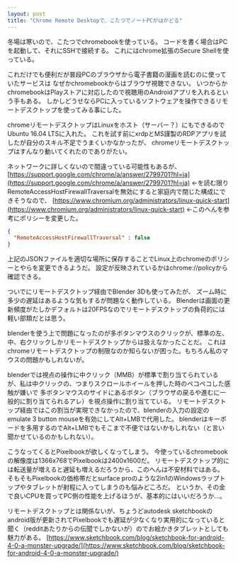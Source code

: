 ```yaml
---
layout: post
title: "Chrome Remote Desktopで、こたつでノートPCがはかどる"
---
```


冬場は寒いので、こたつでchromebookを使っている。
コードを書く場合はPCを起動して、それにSSHで接続する。
これにはchrome拡張のSecure Shellを使っている。

これだけでも便利だが普段PCのブラウザから電子書籍の漫画を読むのに使っていたサービスは
なぜかchromebookからはブラウザ視聴できない。
いつからかchromebookはPlayストアに対応したので視聴用のAndroidアプリを入れるという手もある。
しかしどうせならPCに入っているソフトウェアを操作できるリモートデスクトップを使ってみる事にした。

chromeリモートデスクトップはLinuxをホスト（サーバー？）にもできるのでUbuntu 16.04 LTSに入れた。
これを試す前にxrdpとMS謹製のRDPアプリを試したが自分のスキル不足でうまくいかなかったが、
chromeリモートデスクトップはすんなり動いてくれたのでありがたい。

ネットワークに詳しくないので間違っている可能性もあるが、
[https://support.google.com/chrome/a/answer/2799701?hl=ja](https://support.google.com/chrome/a/answer/2799701?hl=ja)
←を読む限りRemoteAccessHostFirewallTraversalを無効にすると家庭内で閉じた構成にできそうなので、
[https://www.chromium.org/administrators/linux-quick-start](https://www.chromium.org/administrators/linux-quick-start)
←このへんを参考にポリシーを変更した。

```json
{
  "RemoteAccessHostFirewallTraversal" : false
}
```

上記のJSONファイルを適切な場所に保存することでLinux上のchromeのポリシーとやらを変更できるようだ。
設定が反映されているかはchrome://policyから確認できる。

ついでにリモートデスクトップ経由でBlender 3Dも使ってみたが、
ズーム時に多少の遅延はあるような気もするが問題なく動作している。
Blenderは画面の更新頻度がたしかデフォルトは20FPSなのでリモートデスクトップの負荷的には軽い部類だとは思う。

blenderを使う上で問題になったのが多ボタンマウスのクリックが、標準の左、中、右クリックしかリモートデスクトップからは扱えなかったことだ。
これはchromeリモートデスクトップの制限なのか知らないが困った。もちろん私のマウスの問題かもしれないが。

blenderでは視点の操作に中クリック（MMB）が標準で割り当てられているが、私は中クリックの、つまりスクロールホイールを押した時のペコペコした感触が嫌いで
多ボタンマウスのサイドにあるボタン（ブラウザの戻るや進むに一般的に割り当てられるアレ）を視点操作に割り当てている。
リモートデスクトップ経由ではこの割当が実現できなかったので、blenderの入力の設定のemulate 3 button mouseを有効にしてAlt+LMBで代用した。
blenderはキーボードを多用するのでAlt+LMBでもそこまで不便ではないかもしれない（と言い聞かせているのかもしれない）。

こうなってくるとPixelbookが欲しくなってしまう。
今使っているchromebookの解像度は1366x768でPixelbookは2400x1600だ。
リモートデスクトップ的には転送量が増えると遅延も増えるだろうから、このへんは不安材料ではある。
そもそもPixelbookの価格帯だとsurface proのような2in1のWindowsラップトップやタブレットが射程に入ってしまうのも悩みどころだ。
というか、その金で良いCPUを買ってPC側の性能を上げるほうが、基本的にはいいだろうか...。

リモートデスクトップとは関係ないが、ちょうどautodesk sketchbookのandroid版が更新されてPixelbookでも遅延が少なくなり実用的になっていると聞く（redditあたりからの伝聞でしかないが）のでお絵かきタブレットとしても魅力がある。
[https://www.sketchbook.com/blog/sketchbook-for-android-4-0-a-monster-upgrade/](https://www.sketchbook.com/blog/sketchbook-for-android-4-0-a-monster-upgrade/)
